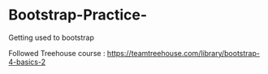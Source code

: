 # Bootstrap-Practice-
Getting used to bootstrap

Followed Treehouse course :
https://teamtreehouse.com/library/bootstrap-4-basics-2
